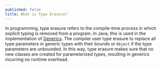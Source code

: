 ```yaml
---
published: false
title: What is Type Erasure?
---
```

In programming, type erasure refers to the compile-time process in which explicit typing is removed from a program. In Java, this is used in the implementation of [Generics](https://en.wikipedia.org/wiki/Generics_in_Java). The compiler user type erasure to replace all type parameters in generic types with their bounds or ```Object``` if the type parameters are unbounded. In this way, type erasure makes sure that no new classes are created for parameterized types, resulting in generics incurring no runtime overhead.